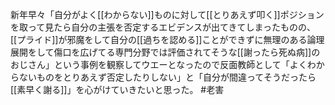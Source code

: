 
新年早々「自分がよく[[わからない]]ものに対して[[とりあえず叩く]]ポジションを取って見たら自分の主張を否定するエビデンスが出てきてしまったものの、[[プライド]]が邪魔をして自分の[[過ちを認める]]ことができずに無理のある論理展開をして傷口を広げてる専門分野では評価されてそうな[[謝ったら死ぬ病]]のおじさん」という事例を観察してウエーとなったので反面教師として「よくわからないものをとりあえず否定したりしない」と「自分が間違ってそうだったら[[素早く謝る]]」を心がけていきたいと思った。 #老害
